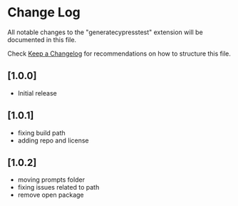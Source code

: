 # Change Log

All notable changes to the "generatecypresstest" extension will be documented in this file.

Check [Keep a Changelog](http://keepachangelog.com/) for recommendations on how to structure this file.

## [1.0.0]

- Initial release


## [1.0.1]

- fixing build path
- adding repo and license


## [1.0.2]

- moving prompts folder
- fixing issues related to path
- remove open package